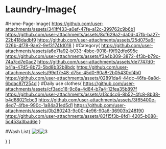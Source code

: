 # Laundry-Image{
#Home-Page-Image{
     https://github.com/user-attachments/assets/341ff433-a0ef-47fe-a12c-399762c9b6b1
     https://github.com/user-attachments/assets/8cf629a2-da0d-47fb-ba27-22b418dadbf9
     https://github.com/user-attachments/assets/25d075a6-026b-4f78-9ae2-9ef3174fd018
}
#Category{
     https://github.com/user-attachments/assets/a6e7fa92-b033-4bbc-9018-f9f92dfe695c
     https://github.com/user-attachments/assets/f3a4b309-3872-4f3b-b79c-74a7cd7e0ac2
     https://github.com/user-attachments/assets/de7747d0-b41a-47d5-8b73-5bd8b32b8bdc
     https://github.com/user-attachments/assets/99df7e48-d75c-45d0-90a8-2b05430cf4b0
     https://github.com/user-attachments/assets/02891da4-44dc-46fa-8a8d-6bdac87f254d
}
#Daily use clothes{
     https://github.com/user-attachments/assets/cf3adc18-9c8a-4d84-b7a4-12fea35b897f
     https://github.com/user-attachments/assets/a13c4cc6-8b52-4fc8-8b38-b4d68021cbc3
     https://github.com/user-attachments/assets/3f65400e-4ed7-4fbe-990c-1a84a31ed5d1
     https://github.com/user-attachments/assets/0b280243-9c00-4e96-90a6-36903b248190
     https://github.com/user-attachments/assets/83f15f3b-8fd1-4205-b088-5c453a3bad6e
}


#Wash List{
![2](https://github.com/user-attachments/assets/142118df-5b7c-4336-9a5f-46b680f59b20)![3](https://github.com/user-attachments/assets/604ce417-8d2e-4306-a6b1-3cbacfa961d5)




}
}
